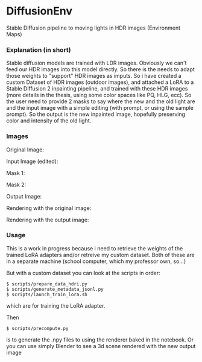 # DiffusionEnv
Stable Diffusion pipeline to moving lights in HDR images (Environment Maps)

### Explanation (in short)
Stable diffusion models are trained with LDR images. Obviously we can't feed our HDR images into this model directly. So there is the needs to adapt those weights to "support" HDR images as imputs. So i have created a custom Dataset of HDR images (outdoor images), and attached a LoRA to a Stable Diffusion 2 inpainting pipeline, and trained with these HDR images (more details in the thesis, using some color spaces like PQ, HLG, ecc). So the user need to provide 2 masks to say where the new and the old light are and the input image with a simple editing (with prompt, or using the sample prompt). So the output is the new inpainted image, hopefully preserving color and intensity of the old light.

### Images
Original Image:

Input Image (edited):

Mask 1:

Mask 2:

Output Image:

Rendering with the original image:

Rendering with the output image:

### Usage
This is a work in progress because i need to retrieve the weights of the trained LoRA adapters and/or retreive my custom dataset. Both of these are in a separate machine (school computer, which my professor own, so...)

But with a custom dataset you can look at the scripts in order:
```
$ scripts/prepare_data_hdri.py
$ scripts/generate_metadata_jsonl.py
$ scripts/launch_train_lora.sh
```

which are for training the LoRA adapter.

Then 
```
$ scripts/precompute.py
```
is to generate the .npy files to using the renderer baked in the notebook. Or you can use simply Blender to see a 3d scene rendered with the new output image